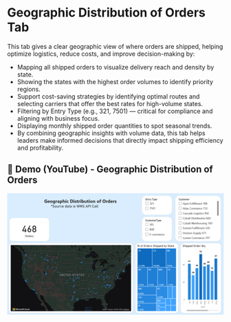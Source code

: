 # Geographic Distribution of Orders Tab

This tab gives a clear geographic view of where orders are shipped, helping optimize logistics, reduce costs, and improve decision-making by:
- Mapping all shipped orders to visualize delivery reach and density by state.
- Showing the states with the highest order volumes to identify priority regions.
- Support cost-saving strategies by identifying optimal routes and selecting carriers that offer the best rates for high-volume states.
- Filtering by Entry Type (e.g., 321, 7501) — critical for compliance and aligning with business focus.
- Displaying monthly shipped order quantities to spot seasonal trends.
- By combining geographic insights with volume data, this tab helps leaders make informed decisions that directly impact shipping efficiency and profitability.

## 🎥 Demo (YouTube) - Geographic Distribution of Orders

[![Watch the video](Dashboard%20Screenshots/Map%20Orders%20Tab%20Screenshot.png)](https://youtu.be/7fx8Pbv1esQ)
